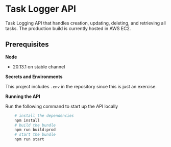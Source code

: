 # Task Logger API

Task Logging API that handles creation, updating, deleting, and retrieving all tasks. The production build is currently hosted in AWS EC2.

## Prerequisites

**Node**
- 20.13.1 on stable channel

**Secrets and Environments**

This project includes `.env` in the repository since this is just an exercise.

**Running the API**

Run the following command to start up the API locally

```sh
    # install the dependencies
    npm install
    # build the bundle
    npm run build:prod
    # start the bundle
    npm run start
```
